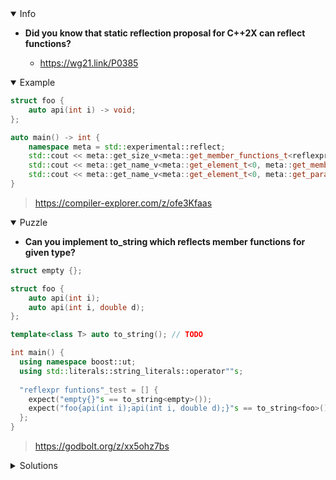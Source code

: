 <details open><summary>Info</summary><p>

* **Did you know that static reflection proposal for C++2X can reflect functions?**

  * https://wg21.link/P0385

</p></details><details open><summary>Example</summary><p>

```cpp
struct foo {
    auto api(int i) -> void;
};

auto main() -> int {
    namespace meta = std::experimental::reflect;
    std::cout << meta::get_size_v<meta::get_member_functions_t<reflexpr(foo)>>; // prints 1
    std::cout << meta::get_name_v<meta::get_element_t<0, meta::get_member_functions_t<reflexpr(foo)>>>; // prints api
    std::cout << meta::get_name_v<meta::get_element_t<0, meta::get_parameters_t<meta::get_element_t<0, meta::get_member_functions_t<reflexpr(foo)>>>>>; // prints i
}
```

> https://compiler-explorer.com/z/ofe3Kfaas

</p></details><details open><summary>Puzzle</summary><p>

* **Can you implement to_string which reflects member functions for given type?**

```cpp
struct empty {};

struct foo {
    auto api(int i);
    auto api(int i, double d);
};

template<class T> auto to_string(); // TODO

int main() {
  using namespace boost::ut;
  using std::literals::string_literals::operator""s;
  
  "reflexpr funtions"_test = [] {
    expect("empty{}"s == to_string<empty>());
    expect("foo{api(int i);api(int i, double d);}"s == to_string<foo>());
  };
}
```

> https://godbolt.org/z/xx5ohz7bs

</p></details><details><summary>Solutions</summary><p>
